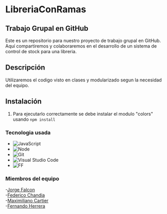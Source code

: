 # LibreriaConRamas

## Trabajo Grupal en GitHub

Este es un repositorio para nuestro proyecto de trabajo grupal en GitHub. Aquí compartiremos y colaboraremos en el desarrollo de un sistema de control de stock para una libreria.

## Descripción

Utilizaremos el codigo visto en clases y modularizado segun la necesidad del equipo.

## Instalación

1. Para ejecutarlo correctamente se debe instalar el modulo "colors" usando
   `npm install`

### Tecnologia usada

- ![JavaScript](https://img.shields.io/badge/JavaScript-<Latest>-yellow)
- ![Node](https://img.shields.io/badge/Node-<Latest>-green)
- ![Git](https://img.shields.io/badge/Git-<Latest>-orange)
- ![Visual Studio Code](https://img.shields.io/badge/VS%20Code-<Latest>-blueviolet)
- ![FF](https://img.shields.io/badge/Fundación-<Formar>-blue)

### Miembros del equipo

-[Jorge Falcon](https://github.com/Luckyjorge)  
-[Federico Chandia](https://github.com//Federico-Chandia)  
-[Maximiliano Cartier](https://github.com/MaxiCartier)  
-[Fernando Herrera](https://github.com/fherrera2190)
